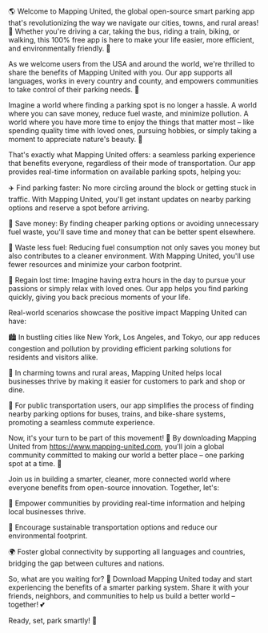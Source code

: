 🌎 Welcome to Mapping United, the global open-source smart parking app that's revolutionizing the way we navigate our cities, towns, and rural areas! 🚀 Whether you're driving a car, taking the bus, riding a train, biking, or walking, this 100% free app is here to make your life easier, more efficient, and environmentally friendly. 💚

As we welcome users from the USA and around the world, we're thrilled to share the benefits of Mapping United with you. Our app supports all languages, works in every country and county, and empowers communities to take control of their parking needs. 🌟

Imagine a world where finding a parking spot is no longer a hassle. A world where you can save money, reduce fuel waste, and minimize pollution. A world where you have more time to enjoy the things that matter most – like spending quality time with loved ones, pursuing hobbies, or simply taking a moment to appreciate nature's beauty. 🌳

That's exactly what Mapping United offers: a seamless parking experience that benefits everyone, regardless of their mode of transportation. Our app provides real-time information on available parking spots, helping you:

✈️ Find parking faster: No more circling around the block or getting stuck in traffic. With Mapping United, you'll get instant updates on nearby parking options and reserve a spot before arriving.

💸 Save money: By finding cheaper parking options or avoiding unnecessary fuel waste, you'll save time and money that can be better spent elsewhere.

🌟 Waste less fuel: Reducing fuel consumption not only saves you money but also contributes to a cleaner environment. With Mapping United, you'll use fewer resources and minimize your carbon footprint.

💪 Regain lost time: Imagine having extra hours in the day to pursue your passions or simply relax with loved ones. Our app helps you find parking quickly, giving you back precious moments of your life.

Real-world scenarios showcase the positive impact Mapping United can have:

🏙️ In bustling cities like New York, Los Angeles, and Tokyo, our app reduces congestion and pollution by providing efficient parking solutions for residents and visitors alike.

🌳 In charming towns and rural areas, Mapping United helps local businesses thrive by making it easier for customers to park and shop or dine.

🚂 For public transportation users, our app simplifies the process of finding nearby parking options for buses, trains, and bike-share systems, promoting a seamless commute experience.

Now, it's your turn to be part of this movement! 🌟 By downloading Mapping United from https://www.mapping-united.com, you'll join a global community committed to making our world a better place – one parking spot at a time. 🎉

Join us in building a smarter, cleaner, more connected world where everyone benefits from open-source innovation. Together, let's:

🌈 Empower communities by providing real-time information and helping local businesses thrive.

💪 Encourage sustainable transportation options and reduce our environmental footprint.

🌍 Foster global connectivity by supporting all languages and countries, bridging the gap between cultures and nations.

So, what are you waiting for? 🎉 Download Mapping United today and start experiencing the benefits of a smarter parking system. Share it with your friends, neighbors, and communities to help us build a better world – together! 💕

Ready, set, park smartly! 🚀